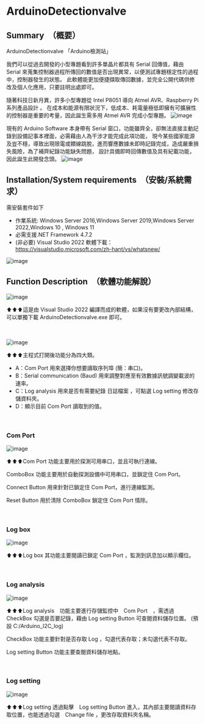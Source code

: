# ArduinoDetectionvalve
##  Summary　（概要）
ArduinoDetectionvalve 「Arduino檢測站」

我們可以從過去開發的小型專題看到許多單晶片都具有 Serial 回傳值，藉由 Serial 來蒐集控制器過程所傳回的數值是否出現異常，以便測試專題穩定性的過程中，控制器發生的狀態。
此軟體能更加便捷擷取傳回數據，並完全公開代碼供修改及個人化應用，只要註明出處即可。

隨著科技日新月異，許多小型專題從 Intel P8051 導向 Atmel AVR、Raspberry Pi 系列產品設計 。
在成本和能源有限狀況下，低成本、耗電量極低即擁有可擴展性的控制器是重要的考量，因此誕生需多用 Atmel AVR 完成小型專題。
![image](https://user-images.githubusercontent.com/107128781/177026205-3c58b095-8780-4d82-b1c3-d73d6881fcc1.png)

現有的 Arduino Software 本身帶有 Serial 窗口，功能雖齊全，卻無法直接主動記錄到設備記事本裡面，必需藉由人為干涉才能完成此項功能，
現今某些國家能源及豈不穩，導致出現限電或饋線跳脫，進而響應數據未即時記錄完成，造成嚴重損失風險，為了補齊紀錄功能缺失問題，
設計具備即時回傳數值及具有紀載功能，因此誕生此開發念頭。
![image](https://user-images.githubusercontent.com/107128781/177026175-f704649e-d78d-4fc8-8435-c3d7d3495a1e.png)

##  Installation/System requirements　（安裝/系統需求）
需安裝套件如下
- 作業系統: Windows Server 2016,Windows Server 2019,Windows Server 2022,Windows 10 , Windows 11 
- 必需支援.NET Framework 4.7.2
- (非必要) Visual Studio 2022 軟體下載：https://visualstudio.microsoft.com/zh-hant/vs/whatsnew/

![image](https://user-images.githubusercontent.com/107128781/177026380-bda1e074-94ec-4b2e-92e2-a76037dd6dae.png)

##  Function Description　（軟體功能解說）
![image](https://user-images.githubusercontent.com/107128781/177045486-311091fe-9695-4786-8224-003a6c30cea5.png)

⬆⬆⬆這是由 Visual Studio 2022 編譯而成的軟體，如果沒有要更改內部結構，可以單獨下載 ArduinoDetectionvalve.exe 即可。

　　
  

![image](https://user-images.githubusercontent.com/107128781/177045496-ee91198a-1231-4e12-987a-b70e56601eab.png)

⬆⬆⬆主程式打開後功能分為四大類。

- A：Com Port 用來選擇你想要讀取序列埠 (簡：串口)。
- B：Serial communication (Baud) 用來調整對應至有效數據訊號調變載波的速率。
- C：Log analysis 用來是否有需要紀錄 日誌檔案 ，可點選 Log setting 修改存儲資料夾。
- D：顯示目前 Com Port 讀取到的值。

　　

###  Com Port 
![image](https://user-images.githubusercontent.com/107128781/177045505-ccecf16e-9bfe-4b84-8f03-42e0bd301eeb.png)

⬆⬆⬆Com Port 功能主要用於探測可用串口，並且可執行連線。

ComboBox 功能主要用於自動探測設備中可用串口，並鎖定住 Com Port。

Connect Button 用來針對已鎖定住 Com Port，進行連線監測。

Reset Button 用於清除 ComboBox 鎖定住 Com Port 情除。

　　
　
###  Log box
![image](https://user-images.githubusercontent.com/107128781/216778315-6fc2dafc-cfa7-4100-8b13-c47ee606c10a.png)

⬆⬆⬆Log box 其功能主要閱讀已鎖定 Com Port ，監測到訊息加以顯示欄位。

　　
  
  

###  Log analysis
![image](https://user-images.githubusercontent.com/107128781/216630248-a1091552-3254-4a5a-8912-b3c6c79c77c8.png)

⬆⬆⬆Log analysis　功能主要進行存儲監控中　Com Port　，需透過 CheckBox 勾選是否要記錄，藉由 Log setting Button 可查閱資料儲存位置。   (預設 C:/Arduino_I2C_log)

CheckBox 功能主要針對是否存取 Log ，勾選代表存取；未勾選代表不存取。

Log setting Button 功能主要查閱資料儲存地點。

　　
  　
###  Log setting
![image](https://user-images.githubusercontent.com/107128781/216777389-27af7858-2ed7-4945-865b-bc49a59c499c.png)

⬆⬆⬆Log setting 透過點擊　Log setting Button 進入，其內部主要閱讀資料存取位置，也能透過勾選　Change file ，更改存取資料夾名稱。



